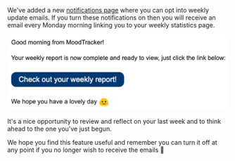 We've added a new [notifications page](/settings/notifications) where you can opt into weekly update emails. If you turn these notifications on then you will receive an email every Monday morning linking you to your weekly statistics page.

![Screenshot demonstrating the new weekly emails feature](./screenshot.png "Screenshot demonstrating the new weekly emails feature")

It's a nice opportunity to review and reflect on your last week and to think ahead to the one you've just begun.

We hope you find this feature useful and remember you can turn it off at any point if you no longer wish to receive the emails 🙂
